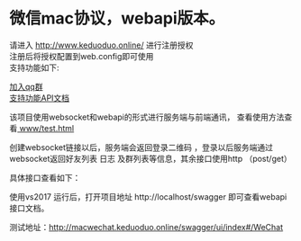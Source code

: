 # 微信mac协议，webapi版本。
 请进入  http://www.keduoduo.online/ 进行注册授权<br/>
 注册后将授权配置到web.config即可使用<br/>
 支持功能如下:<br/>

<a target="_blank" href="//shang.qq.com/wpa/qunwpa?idkey=3194af004cbc013eff0a61b99a46ae6f66c2c1f1fc62a9cdf58de1fd2b471058">加入qq群</a>
<br/>
<a href="https://github.com/changtuiqie/Mac.WeChat.WebApi/blob/master/API.txt" title="支持功能API文档">支持功能API文档</a><br/>

该项目使用websocket和webapi的形式进行服务端与前端通讯，
查看使用方法查看<a href="https://github.com/changtuiqie/Mac.WeChat.WebApi/blob/master/WebDemo/www/Test.html"> www/test.html </a>

创建websocket链接以后，服务端会返回登录二维码 ，登录以后服务端通过websocket返回好友列表 日志 及群列表等信息，其余接口使用http （post/get）

具体接口查看如下：

使用vs2017 运行后，打开项目地址 http://localhost/swagger 即可查看webapi接口文档。

测试地址：http://macwechat.keduoduo.online/swagger/ui/index#/WeChat